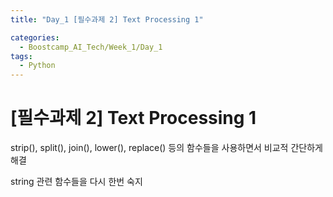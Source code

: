 ```yaml
---
title: "Day_1 [필수과제 2] Text Processing 1"

categories:
  - Boostcamp_AI_Tech/Week_1/Day_1
tags:
  - Python
---
```


# [필수과제 2] Text Processing 1

strip(), split(), join(), lower(), replace() 등의 함수들을 사용하면서 비교적 간단하게 해결

string 관련 함수들을 다시 한번 숙지